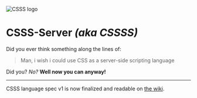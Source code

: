 ![CSSS logo](https://cdn.rawgit.com/Boltgolt/CSSS-Server/master/logoHeader.svg)

# CSSS-Server _(aka CSSSS)_

Did you ever think something along the lines of:

> Man, i wish i could use CSS as a server-side scripting language

Did you? _No?_ **Well now you can anyway!**

***

CSSS language spec v1 is now finalized and readable on [the wiki](https://github.com/Boltgolt/CSSS-Server/wiki/Cascading-Style-Sheets-Script-Specification).
